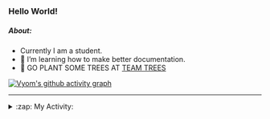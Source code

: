 ### Hello World!

##### About:
- Currently I am a student.
- 🌱 I’m learning how to make better documentation.
- 🌱 GO PLANT SOME TREES AT [TEAM TREES](https://teamtrees.org/)

[![Vyom's github activity graph](https://activity-graph.herokuapp.com/graph?username=Vyvy-vi)](https://github.com/ashutosh00710/github-readme-activity-graph)

---
<details>
  <summary>:zap: My Activity:</summary>
  
<!--START_SECTION:waka-->
![Code Time](http://img.shields.io/badge/Code%20Time-877%20hrs%2044%20mins-blue)

**I'm a Night 🦉** 

```text
🌞 Morning    94 commits     ██░░░░░░░░░░░░░░░░░░░░░░░   10.41% 
🌆 Daytime    230 commits    ██████░░░░░░░░░░░░░░░░░░░   25.47% 
🌃 Evening    297 commits    ████████░░░░░░░░░░░░░░░░░   32.89% 
🌙 Night      282 commits    ███████░░░░░░░░░░░░░░░░░░   31.23%

```
📅 **I'm Most Productive on Sunday** 

```text
Monday       123 commits    ███░░░░░░░░░░░░░░░░░░░░░░   13.62% 
Tuesday      134 commits    ███░░░░░░░░░░░░░░░░░░░░░░   14.84% 
Wednesday    107 commits    ███░░░░░░░░░░░░░░░░░░░░░░   11.85% 
Thursday     114 commits    ███░░░░░░░░░░░░░░░░░░░░░░   12.62% 
Friday       123 commits    ███░░░░░░░░░░░░░░░░░░░░░░   13.62% 
Saturday     87 commits     ██░░░░░░░░░░░░░░░░░░░░░░░   9.63% 
Sunday       215 commits    ██████░░░░░░░░░░░░░░░░░░░   23.81%

```


📊 **This Week I Spent My Time On** 

```text
🔥 Editors: 
VS Code                  6 hrs 27 mins       █████████████████████████   100.0%

🐱‍💻 Projects: 
CSF                      6 hrs 22 mins       ████████████████████████░   98.86% 
file-utils               4 mins              ░░░░░░░░░░░░░░░░░░░░░░░░░   1.14%

```


 Last Updated on 09/09/2022 08:05:04 UTC
<!--END_SECTION:waka-->
</details>
